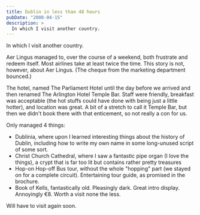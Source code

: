 ```yaml
---
title: Dublin in less than 48 hours
pubDate: "2008-04-15"
description: >
  In which I visit another country.
---
```


In which I visit another country.

Aer Lingus managed to, over the course of a weekend, both frustrate and redeem itself. Most airlines take at least twice the time. This story is not, however, about Aer Lingus. (The cheque from the marketing department bounced.)

The hotel, named The Parliament Hotel until the day before we arrived and then renamed The Arlington Hotel Temple Bar. Staff were friendly, breakfast was acceptable (the hot stuffs could have done with being just a little hotter), and location was great. A bit of a stretch to call it Temple Bar, but then we didn't book there with that enticement, so not really a con for us.

Only managed 4 things:

- Dublinia, where upon I learned interesting things about the history of Dublin, including how to write my own name in some long-unused script of some sort.
- Christ Church Cathedral, where I saw a fantastic pipe organ (I love the things), a crypt that is far too lit but contains rather pretty treasures
- Hop-on Hop-off Bus tour, without the whole "hopping" part (we stayed on for a complete circuit). Entertaining tour guide, as promised in the brochure.
- Book of Kells, fantastically old. Pleasingly dark. Great intro display. Annoyingly €8. Worth a visit none the less.

Will have to visit again soon.
